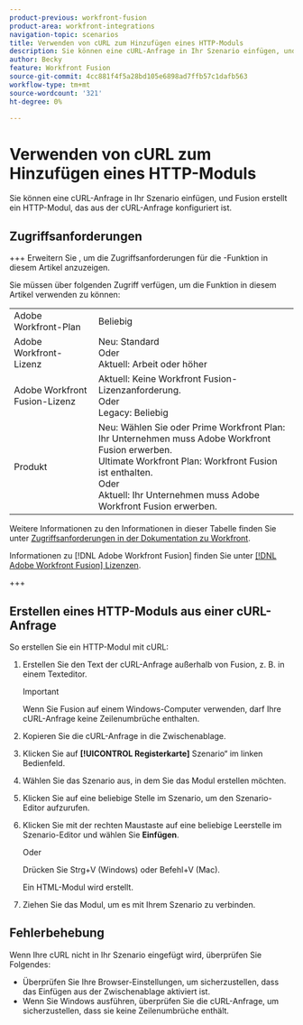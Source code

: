 ```yaml
---
product-previous: workfront-fusion
product-area: workfront-integrations
navigation-topic: scenarios
title: Verwenden von cURL zum Hinzufügen eines HTTP-Moduls
description: Sie können eine cURL-Anfrage in Ihr Szenario einfügen, und Fusion erstellt ein HTTP-Modul, das aus der cURL-Anfrage konfiguriert ist.
author: Becky
feature: Workfront Fusion
source-git-commit: 4cc881f4f5a28bd105e6898ad7ffb57c1dafb563
workflow-type: tm+mt
source-wordcount: '321'
ht-degree: 0%

---
```


# Verwenden von cURL zum Hinzufügen eines HTTP-Moduls

Sie können eine cURL-Anfrage in Ihr Szenario einfügen, und Fusion erstellt ein HTTP-Modul, das aus der cURL-Anfrage konfiguriert ist.

## Zugriffsanforderungen

+++ Erweitern Sie , um die Zugriffsanforderungen für die -Funktion in diesem Artikel anzuzeigen.

Sie müssen über folgenden Zugriff verfügen, um die Funktion in diesem Artikel verwenden zu können:

<table style="table-layout:auto"> 
  <tbody>  
    <tr>  
      <td>Adobe Workfront-Plan</td>  
      <td>Beliebig</td>  
    </tr>  
    <tr>  
      <td>Adobe Workfront-Lizenz</td>  
      <td>
        Neu: Standard<br>
        Oder<br>
        Aktuell: Arbeit oder höher
      </td>  
    </tr>  
    <tr>  
      <td>Adobe Workfront Fusion-Lizenz</td>  
      <td> 
        Aktuell: Keine Workfront Fusion-Lizenzanforderung.<br>
        Oder<br>
        Legacy: Beliebig
      </td>  
    </tr>  
    <tr>  
      <td>Produkt</td>  
      <td> 
        Neu: Wählen Sie oder Prime Workfront Plan: Ihr Unternehmen muss Adobe Workfront Fusion erwerben.<br>
        Ultimate Workfront Plan: Workfront Fusion ist enthalten.<br>
        Oder<br>
        Aktuell: Ihr Unternehmen muss Adobe Workfront Fusion erwerben.
      </td>  
    </tr> 
  </tbody>  
</table>

Weitere Informationen zu den Informationen in dieser Tabelle finden Sie unter [Zugriffsanforderungen in der Dokumentation zu Workfront](/help/quicksilver/administration-and-setup/add-users/access-levels-and-object-permissions/access-level-requirements-in-documentation.md).

Informationen zu [!DNL Adobe Workfront Fusion] finden Sie unter [[!DNL Adobe Workfront Fusion] Lizenzen](../../workfront-fusion/get-started/license-automation-vs-integration.md).

+++

## Erstellen eines HTTP-Moduls aus einer cURL-Anfrage


So erstellen Sie ein HTTP-Modul mit cURL:

1. Erstellen Sie den Text der cURL-Anfrage außerhalb von Fusion, z. B. in einem Texteditor.

   >[!IMPORTANT]
   >
   >Wenn Sie Fusion auf einem Windows-Computer verwenden, darf Ihre cURL-Anfrage keine Zeilenumbrüche enthalten.
1. Kopieren Sie die cURL-Anfrage in die Zwischenablage.
1. Klicken Sie auf **[!UICONTROL Registerkarte]** Szenario“ im linken Bedienfeld.
1. Wählen Sie das Szenario aus, in dem Sie das Modul erstellen möchten.
1. Klicken Sie auf eine beliebige Stelle im Szenario, um den Szenario-Editor aufzurufen.
1. Klicken Sie mit der rechten Maustaste auf eine beliebige Leerstelle im Szenario-Editor und wählen Sie **Einfügen**.

   Oder

   Drücken Sie Strg+V (Windows) oder Befehl+V (Mac).


   Ein HTML-Modul wird erstellt.
1. Ziehen Sie das Modul, um es mit Ihrem Szenario zu verbinden.

## Fehlerbehebung

Wenn Ihre cURL nicht in Ihr Szenario eingefügt wird, überprüfen Sie Folgendes:

* Überprüfen Sie Ihre Browser-Einstellungen, um sicherzustellen, dass das Einfügen aus der Zwischenablage aktiviert ist.
* Wenn Sie Windows ausführen, überprüfen Sie die cURL-Anfrage, um sicherzustellen, dass sie keine Zeilenumbrüche enthält.



